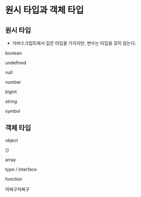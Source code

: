 # 원시 타입과 객체 타입

## 원시 타입

- 자바스크립트에서 값은 타입을 가지지만, 변수는 타입을 갖지 않는다.

boolean

undefined

null

number

biglnt

string

symbol

## 객체 타입

object

{}

array

type / interface

function

어쩌구저쩌구 
